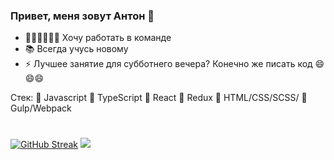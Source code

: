### Привет, меня зовут Антон 👋

- 🙋‍♂️🙋‍♀️🙋‍♂️ Хочу работать в команде
- 📚 Всегда учусь новому
- ⚡ Лучшее занятие для субботнего вечера? Конечно же писать код 😄😄😄


Стек: 🌟 Javascript 🌟 TypeScript 🌟 React  🌟 Redux 🌟 HTML/CSS/SCSS/ 🌟 Gulp/Webpack


#
#
#






[![GitHub Streak](https://github-readme-streak-stats.herokuapp.com/?user=meteora555)](https://git.io/streak-stats)
![](https://github-profile-summary-cards.vercel.app/api/cards/most-commit-language?username=meteora555&theme=solarized_dark)

